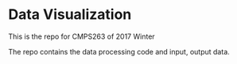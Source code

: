 # Data Visualization

This is the repo for CMPS263 of 2017 Winter

The repo contains the data processing code and input, output data.
